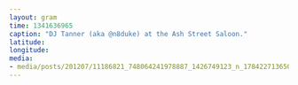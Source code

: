 ```yaml
---
layout: gram
time: 1341636965
caption: "DJ Tanner (aka @n8duke) at the Ash Street Saloon."
latitude: 
longitude: 
media:
- media/posts/201207/11186821_748064241978887_1426749123_n_17842271365000351.jpg
---
```

